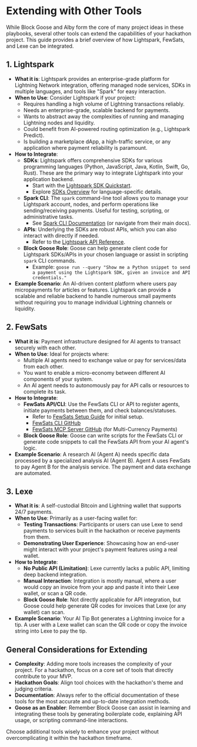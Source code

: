# Extending with Other Tools

While Block Goose and Alby form the core of many project ideas in these playbooks, several other tools can extend the capabilities of your hackathon project. This guide provides a brief overview of how Lightspark, FewSats, and Lexe can be integrated.

## 1. Lightspark

*   **What it is**: Lightspark provides an enterprise-grade platform for Lightning Network integration, offering managed node services, SDKs in multiple languages, and tools like "Spark" for easy interaction.
*   **When to Use**: Consider Lightspark if your project:
    *   Requires handling a high volume of Lightning transactions reliably.
    *   Needs an enterprise-grade, scalable backend for payments.
    *   Wants to abstract away the complexities of running and managing Lightning nodes and liquidity.
    *   Could benefit from AI-powered routing optimization (e.g., Lightspark Predict).
    *   Is building a marketplace dApp, a high-traffic service, or any application where payment reliability is paramount.
*   **How to Integrate**:
    *   **SDKs**: Lightspark offers comprehensive SDKs for various programming languages (Python, JavaScript, Java, Kotlin, Swift, Go, Rust). These are the primary way to integrate Lightspark into your application backend.
        *   Start with the [Lightspark SDK Quickstart](https://docs.lightspark.com/lightspark-sdk/quickstart).
        *   Explore [SDKs Overview](https://docs.lightspark.com/lightspark-sdk/sdks-overview) for language-specific details.
    *   **Spark CLI**: The `spark` command-line tool allows you to manage your Lightspark account, nodes, and perform operations like sending/receiving payments. Useful for testing, scripting, or administrative tasks.
        *   See [Spark CLI Documentation](https://docs.lightspark.com/spark/installation) (or navigate from their main docs).
    *   **APIs**: Underlying the SDKs are robust APIs, which you can also interact with directly if needed.
        *   Refer to the [Lightspark API Reference](https://docs.lightspark.com/api-reference/introduction).
    *   **Block Goose Role**: Goose can help generate client code for Lightspark SDKs/APIs in your chosen language or assist in scripting `spark` CLI commands.
        *   Example: `goose run --query "Show me a Python snippet to send a payment using the Lightspark SDK, given an invoice and API credentials."`
*   **Example Scenario**: An AI-driven content platform where users pay micropayments for articles or features. Lightspark can provide a scalable and reliable backend to handle numerous small payments without requiring you to manage individual Lightning channels or liquidity.

## 2. FewSats

*   **What it is**: Payment infrastructure designed for AI agents to transact securely with each other.
*   **When to Use**: Ideal for projects where:
    *   Multiple AI agents need to exchange value or pay for services/data from each other.
    *   You want to enable a micro-economy between different AI components of your system.
    *   An AI agent needs to autonomously pay for API calls or resources to complete its task.
*   **How to Integrate**:
    *   **FewSats API/CLI**: Use the FewSats CLI or API to register agents, initiate payments between them, and check balances/statuses.
        *   Refer to [FewSats Setup Guide](./Setup-Guides/FewSats-Setup.md) for initial setup.
        *   [FewSats CLI GitHub](https://github.com/Fewsats/fewsatscli)
        *   [FewSats MCP Server GitHub](https://github.com/Fewsats/fewsats-mcp) (for Multi-Currency Payments)
    *   **Block Goose Role**: Goose can write scripts for the FewSats CLI or generate code snippets to call the FewSats API from your AI agent's logic.
*   **Example Scenario**: A research AI (Agent A) needs specific data processed by a specialized analysis AI (Agent B). Agent A uses FewSats to pay Agent B for the analysis service. The payment and data exchange are automated.

## 3. Lexe

*   **What it is**: A self-custodial Bitcoin and Lightning wallet that supports 24/7 payments.
*   **When to Use**: Primarily as a user-facing wallet for:
    *   **Testing Transactions**: Participants or users can use Lexe to send payments to services built in the hackathon or receive payments from them.
    *   **Demonstrating User Experience**: Showcasing how an end-user might interact with your project's payment features using a real wallet.
*   **How to Integrate**:
    *   **No Public API (Limitation)**: Lexe currently lacks a public API, limiting deep backend integration.
    *   **Manual Interaction**: Integration is mostly manual, where a user would copy an invoice from your app and paste it into their Lexe wallet, or scan a QR code.
    *   **Block Goose Role**: Not directly applicable for API integration, but Goose could help generate QR codes for invoices that Lexe (or any wallet) can scan.
*   **Example Scenario**: Your AI Tip Bot generates a Lightning invoice for a tip. A user with a Lexe wallet can scan the QR code or copy the invoice string into Lexe to pay the tip.

## General Considerations for Extending

*   **Complexity**: Adding more tools increases the complexity of your project. For a hackathon, focus on a core set of tools that directly contribute to your MVP.
*   **Hackathon Goals**: Align tool choices with the hackathon's theme and judging criteria.
*   **Documentation**: Always refer to the official documentation of these tools for the most accurate and up-to-date integration methods.
*   **Goose as an Enabler**: Remember Block Goose can assist in learning and integrating these tools by generating boilerplate code, explaining API usage, or scripting command-line interactions.

Choose additional tools wisely to enhance your project without overcomplicating it within the hackathon timeframe.
